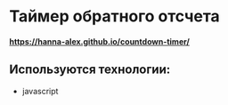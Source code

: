 # Таймер обратного отсчета
#### https://hanna-alex.github.io/countdown-timer/

## Используются технологии:
- javascript
